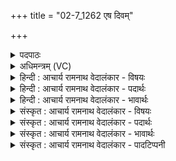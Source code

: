 +++
title = "02-7_1262 एष दिवम्"

+++
<details><summary>पदपाठः</summary>

ए꣣षः꣢। दि꣡व꣢꣯म्। वि। धा꣣वति। तिरः꣢। र꣡जा꣢꣯ꣳसि। धा꣡र꣢꣯या। प꣡व꣢꣯मानः। क꣡नि꣢꣯क्रदत्। १२६२।
</details>

<details><summary>अधिमन्त्रम् (VC)</summary>

- पवमानः सोमः
- शुनःशेप आजीगर्तिः स देवरातः कृत्रिमो वैश्वामित्रः
- गायत्री
- षड्जः
</details>

<details><summary>हिन्दी : आचार्य रामनाथ वेदालंकार - विषयः</summary>

आगे फिर वही विषय है।
</details>

<details><summary>हिन्दी : आचार्य रामनाथ वेदालंकार - पदार्थः</summary>

पदार्थान्वयभाषाः -  (एषः) यह (पवमानः) पुरुषार्थी जीवात्मा (कनिक्रदत्) स्तोत्रगान को ध्वनित करता हुआ (रजांसि) रजोगुणों को (तिरः) लाँघकर (धारया) सत्त्वगुण की धारा से (दिवम्) तेजस्वी परमात्मा के प्रति (वि धावति) वेग से जाता है ॥७॥
</details>

<details><summary>हिन्दी : आचार्य रामनाथ वेदालंकार - भावार्थः</summary>

भावार्थभाषाः -  रजोगुण और तमोगुण को दबाकर सत्त्वगुण को प्रबल करके ही जीवात्मा परमात्मा को पाता है ॥७॥
</details>

<details><summary>संस्कृत : आचार्य रामनाथ वेदालंकार - विषयः</summary>

अथ पुनरपि तमेव विषयमाह।
</details>

<details><summary>संस्कृत : आचार्य रामनाथ वेदालंकार - पदार्थः</summary>

पदार्थान्वयभाषाः -  (एषः) अयम् (पवमानः) पुरुषार्थी जीवात्मा (कनिक्रदत्) स्तोत्रगीतिं ध्वनयन् (रजांसि) रजोगुणान् (तिरः) उल्लङ्घ्य (धारया) सत्त्वगुणस्य धारया (दिवम्) द्युतिमन्तं परमात्मानम् प्रति (वि धावति) वेगेन गच्छति ॥७॥
</details>

<details><summary>संस्कृत : आचार्य रामनाथ वेदालंकार - भावार्थः</summary>

भावार्थभाषाः -  रजस्तमोऽभिभवेन सत्त्वप्रबलतयैव जीवात्मा परमात्मानमधिगच्छति ॥७॥
</details>

<details><summary>संस्कृत : आचार्य रामनाथ वेदालंकार - पादटिप्पनी</summary>

टिप्पणी:   १. ऋ० ९।३।७।
</details>